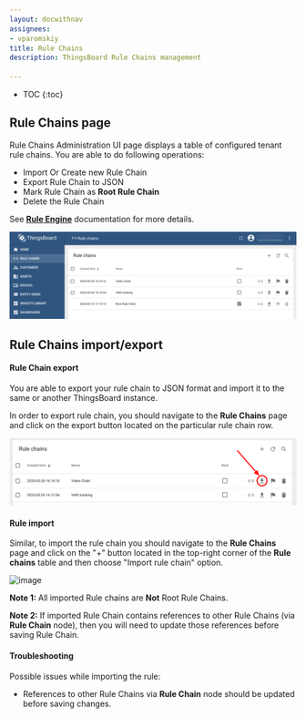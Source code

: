 ```yaml
---
layout: docwithnav
assignees:
- vparomskiy
title: Rule Chains
description: ThingsBoard Rule Chains management

---
```


* TOC
{:toc}

## Rule Chains page

Rule Chains Administration UI page displays a table of configured tenant rule chains.
You are able to do following operations:

 - Import Or Create new Rule Chain
 - Export Rule Chain to JSON
 - Mark Rule Chain as **Root Rule Chain**
 - Delete the Rule Chain
 
See [**Rule Engine**](/docs/user-guide/rule-engine-2-0/re-getting-started/) documentation for more details.

![image](/images/user-guide/ui/rule-chain-page.png)

## Rule Chains import/export

#### Rule Chain export

You are able to export your rule chain to JSON format and import it to the same or another ThingsBoard instance.

In order to export rule chain, you should navigate to the **Rule Chains** page and click on the export button located on the particular rule chain row.
 
![image](/images/user-guide/ui/export-rule-chain.png)

#### Rule import

Similar, to import the rule chain you should navigate to the **Rule Chains** page and click on the "+" button located in the top-right corner of the **Rule chains** table and then choose "Import rule chain" option. 

![image](/images/user-guide/ui/rule-import.png)

**Note 1:** All imported Rule chains are **Not** Root Rule Chains.
 
**Note 2:** If imported Rule Chain contains references to other Rule Chains (via **Rule Chain** node), then you will need to update those references before saving Rule Chain. 

#### Troubleshooting

Possible issues while importing the rule:

 - References to other Rule Chains via **Rule Chain** node should be updated before saving changes.
